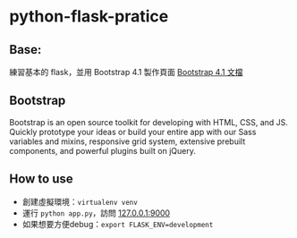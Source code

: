 # python-flask-pratice

## Base:
練習基本的 flask，並用 Bootstrap 4.1 製作頁面
[Bootstrap 4.1 文檔](https://getbootstrap.com/)

## Bootstrap
Bootstrap is an open source toolkit for developing with HTML, CSS, and JS. Quickly prototype your ideas or build your entire app with our Sass variables and mixins, responsive grid system, extensive prebuilt components, and powerful plugins built on jQuery.

## How to use
- 創建虛擬環境：`virtualenv venv`
- 運行 `python app.py`，訪問 [127.0.0.1:9000](127.0.0.1:9000)
- 如果想要方便debug：`export FLASK_ENV=development`

